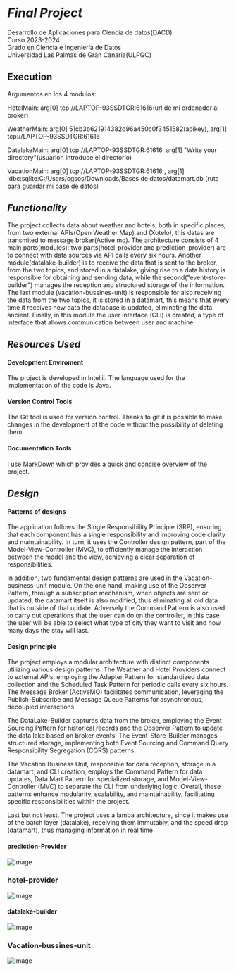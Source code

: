 # _Final Project_
Desarrollo de Aplicaciones para Ciencia de datos(DACD)  
Curso 2023-2024  
Grado en Ciencia e Ingeniería de Datos  
Universidad Las Palmas de Gran Canaria(ULPGC)  

## Execution
Argumentos en los 4 modulos:

HotelMain: arg[0] tcp://LAPTOP-93SSDTGR:61616(url de mi ordenador al broker)

WeatherMain: arg[0] 51cb3b621914382d96a450c0f3451582(apikey), arg[1] tcp://LAPTOP-93SSDTGR:61616

DatalakeMain: arg[0] tcp://LAPTOP-93SSDTGR:61616, arg[1] "Write your directory"(usuarion introduce el directorio)

VacationMain: arg[0] tcp://LAPTOP-93SSDTGR:61616 , arg[1] jdbc:sqlite:C:/Users/cgsos/Downloads/Bases de datos/datamart.db (ruta para guardar mi base de datos)

## _Functionality_
The project  collects data about weather and hotels, both in specific places, from two external APIs(Open Weather Map) and (Xotelo), this datas are transmited  to message broker(Active mq). The architecture consists of 4 main parts(modules): two parts(hotel-provider and prediction-provider) are to connect with data sources via API calls every six hours. Another module(datalake-builder) is to receive the data that is sent to the broker, from the two topics, and stored in a datalake, giving rise to a data history.is responsible for obtaining and sending data, while the second("event-store-builder") manages the reception and structured storage of the information. The last module (vacation-bussines-unit) is responsible for also receiving the data from the two topics, it is stored in a datamart, this means that every time it receives new data the database is updated, eliminating the data ancient. Finally, in this module the user interface (CLI) is created, a type of interface that allows communication between user and machine.
## _Resources Used_

#### Development Enviroment

The project is developed in Intellij. The language used for the implementation of the code is Java.

#### Version Control Tools

The Git tool is used for version control. Thanks to git it is possible to make changes in the development of the code without the possibility of deleting them.

#### Documentation Tools

I use MarkDown which provides a quick and concise overview of the project.

## _Design_

#### Patterns of designs
The application follows the Single Responsibility Principle (SRP), ensuring that each component has a single responsibility and improving code clarity and maintainability. In turn, it uses the Controller design pattern, part of the Model-View-Controller (MVC), to efficiently manage the interaction between the model and the view, achieving a clear separation of responsibilities.

In addition, two fundamental design patterns are used in the Vacation-business-unit module.
On the one hand, making use of the Observer Pattern, through a subscription mechanism, when objects are sent or updated, the datamart itself is also modified, thus eliminating all old data that is outside of that update. Adversely the Command Pattern is also used to carry out operations that the user can do on the controller, in this case the user will be able to select what type of city they want to visit and how many days the stay will last.
#### Design principle
The project employs a modular architecture with distinct components utilizing various design patterns. The Weather and Hotel Providers connect to external APIs, employing the Adapter Pattern for standardized data collection and the Scheduled Task Pattern for periodic calls every six hours. The Message Broker (ActiveMQ) facilitates communication, leveraging the Publish-Subscribe and Message Queue Patterns for asynchronous, decoupled interactions.

The DataLake-Builder captures data from the broker, employing the Event Sourcing Pattern for historical records and the Observer Pattern to update the data lake based on broker events. The Event-Store-Builder manages structured storage, implementing both Event Sourcing and Command Query Responsibility Segregation (CQRS) patterns.

The Vacation Business Unit, responsible for data reception, storage in a datamart, and CLI creation, employs the Command Pattern for data updates, Data Mart Pattern for specialized storage, and Model-View-Controller (MVC) to separate the CLI from underlying logic. Overall, these patterns enhance modularity, scalability, and maintainability, facilitating specific responsibilities within the project.

Last but not least. The project uses a lamba architecture, since it makes use of the batch layer (datalake), receiving them immutably, and the speed drop (datamart), thus managing information in real time
#### prediction-Provider
![image](https://github.com/javierglezbenitez/Weather234/assets/145259489/4d403ac4-741f-496e-ac01-8b2fe4ff6f2b)


### hotel-provider
![image](https://github.com/javierglezbenitez/Weather234/assets/145259489/5722da5a-c223-4786-9a39-28ff24e9a4a6)


#### datalake-builder
![image](https://github.com/javierglezbenitez/Weather234/assets/145259489/046d57a7-36aa-4527-a7f7-5b4be0f29697)


### Vacation-bussines-unit
![image](https://github.com/javierglezbenitez/Weather234/assets/145259489/e894ab7f-8bf2-42ee-8109-700fa267f5d4)



